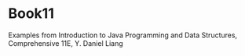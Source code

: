 # Book11
Examples from Introduction to Java Programming and Data Structures, Comprehensive 11E, Y. Daniel Liang
